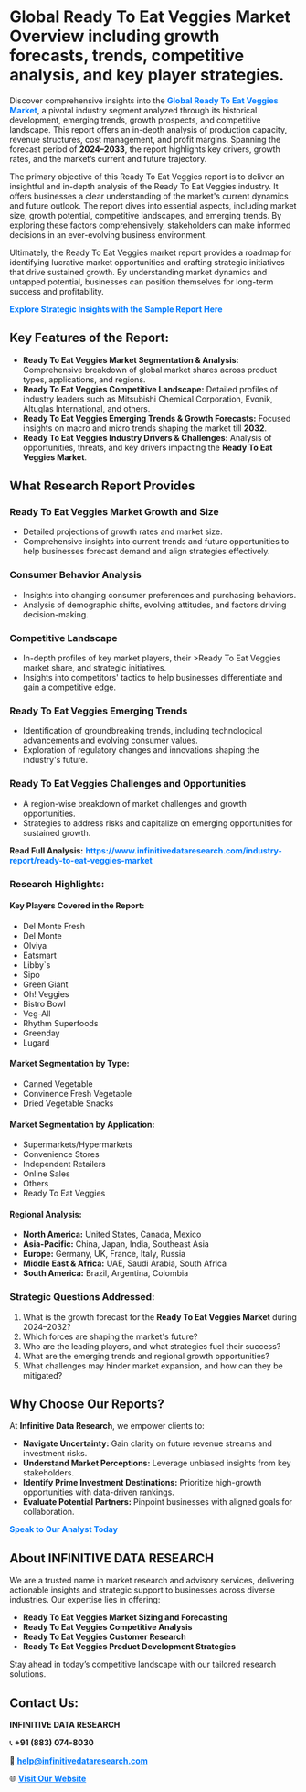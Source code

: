 <h1>Global Ready To Eat Veggies Market Overview including growth forecasts, trends, competitive analysis, and key player strategies.</h1>
<p>
Discover comprehensive insights into the 
<a href="https://www.infinitivedataresearch.com/industry-report/ready-to-eat-veggies-market" rel="dofollow" style="color: #007BFF; text-decoration: none;"><strong>Global Ready To Eat Veggies Market</strong></a>, a pivotal industry segment analyzed through its historical development, emerging trends, growth prospects, and competitive landscape. This report offers an in-depth analysis of production capacity, revenue structures, cost management, and profit margins. Spanning the forecast period of <strong>2024–2033</strong>, the report highlights key drivers, growth rates, and the market’s current and future trajectory.
</p>
<p>
The primary objective of this Ready To Eat Veggies report is to deliver an insightful and in-depth analysis of the Ready To Eat Veggies industry. It offers businesses a clear understanding of the market's current dynamics and future outlook. The report dives into essential aspects, including market size, growth potential, competitive landscapes, and emerging trends. By exploring these factors comprehensively, stakeholders can make informed decisions in an ever-evolving business environment.
</p>
<p>
Ultimately, the Ready To Eat Veggies market report provides a roadmap for identifying lucrative market opportunities and crafting strategic initiatives that drive sustained growth. By understanding market dynamics and untapped potential, businesses can position themselves for long-term success and profitability.
</p>
<p>
<a href="https://www.infinitivedataresearch.com/request-sample/reportId=110580" style="color: #007BFF; text-decoration: none;"><strong>Explore Strategic Insights with the Sample Report Here</strong></a>
</p>

<h2>Key Features of the Report:</h2>
<ul>
<li><strong>Ready To Eat Veggies Market Segmentation & Analysis:</strong> Comprehensive breakdown of global market shares across product types, applications, and regions.</li>
<li><strong>Ready To Eat Veggies Competitive Landscape:</strong> Detailed profiles of industry leaders such as Mitsubishi Chemical Corporation, Evonik, Altuglas International, and others.</li>
<li><strong>Ready To Eat Veggies Emerging Trends & Growth Forecasts:</strong> Focused insights on macro and micro trends shaping the market till <strong>2032</strong>.</li>
<li><strong>Ready To Eat Veggies Industry Drivers & Challenges:</strong> Analysis of opportunities, threats, and key drivers impacting the <strong>Ready To Eat Veggies Market</strong>.</li>
</ul>

<h2>What Research Report Provides</h2>
<h3>Ready To Eat Veggies Market Growth and Size</h3>
<ul>
<li>Detailed projections of growth rates and market size.</li>
<li>Comprehensive insights into current trends and future opportunities to help businesses forecast demand and align strategies effectively.</li>
</ul>

<h3>Consumer Behavior Analysis</h3>
<ul>
<li>Insights into changing consumer preferences and purchasing behaviors.</li>
<li>Analysis of demographic shifts, evolving attitudes, and factors driving decision-making.</li>
</ul>

<h3>Competitive Landscape</h3>
<ul>
<li>In-depth profiles of key market players, their >Ready To Eat Veggies market share, and strategic initiatives.</li>
<li>Insights into competitors' tactics to help businesses differentiate and gain a competitive edge.</li>
</ul>

<h3>Ready To Eat Veggies Emerging Trends</h3>
<ul>
<li>Identification of groundbreaking trends, including technological advancements and evolving consumer values.</li>
<li>Exploration of regulatory changes and innovations shaping the industry's future.</li>
</ul>

<h3>Ready To Eat Veggies Challenges and Opportunities</h3>
<ul>
<li>A region-wise breakdown of market challenges and growth opportunities.</li>
<li>Strategies to address risks and capitalize on emerging opportunities for sustained growth.</li>
</ul>
<p><strong>Read Full Analysis:</strong> <a href="https://www.infinitivedataresearch.com/industry-report/ready-to-eat-veggies-market" rel="dofollow" style="color: #007BFF; text-decoration: none;"><strong>https://www.infinitivedataresearch.com/industry-report/ready-to-eat-veggies-market</strong></a></p>
<h3>Research Highlights:</h3>
<h4>Key Players Covered in the Report:</h4>
<ul><li>Del Monte Fresh</li><li>Del Monte</li><li>Olviya</li><li>Eatsmart</li><li>Libby`s</li><li>Sipo</li><li>Green Giant</li><li>Oh! Veggies</li><li>Bistro Bowl</li><li>Veg-All</li><li>Rhythm Superfoods</li><li>Greenday</li><li>Lugard</li></ul>
<h4>Market Segmentation by Type:</h4>
<ul><li>Canned Vegetable</li><li>Convinence Fresh Vegetable</li><li>Dried Vegetable Snacks</li></ul>
<h4>Market Segmentation by Application:</h4>
<ul><li>Supermarkets/Hypermarkets</li><li>Convenience Stores</li><li>Independent Retailers</li><li>Online Sales</li><li>Others</li><li>Ready To Eat Veggies</li></ul>

<h4>Regional Analysis:</h4>
<ul>
<li><strong>North America:</strong> United States, Canada, Mexico</li>
<li><strong>Asia-Pacific:</strong> China, Japan, India, Southeast Asia</li>
<li><strong>Europe:</strong> Germany, UK, France, Italy, Russia</li>
<li><strong>Middle East & Africa:</strong> UAE, Saudi Arabia, South Africa</li>
<li><strong>South America:</strong> Brazil, Argentina, Colombia</li>
</ul>

<h3>Strategic Questions Addressed:</h3>
<ol>
<li>What is the growth forecast for the <strong>Ready To Eat Veggies Market</strong> during 2024–2032?</li>
<li>Which forces are shaping the market's future?</li>
<li>Who are the leading players, and what strategies fuel their success?</li>
<li>What are the emerging trends and regional growth opportunities?</li>
<li>What challenges may hinder market expansion, and how can they be mitigated?</li>
</ol>

<h2>Why Choose Our Reports?</h2>
<p>At <strong>Infinitive Data Research</strong>, we empower clients to:</p>
<ul>
<li><strong>Navigate Uncertainty:</strong> Gain clarity on future revenue streams and investment risks.</li>
<li><strong>Understand Market Perceptions:</strong> Leverage unbiased insights from key stakeholders.</li>
<li><strong>Identify Prime Investment Destinations:</strong> Prioritize high-growth opportunities with data-driven rankings.</li>
<li><strong>Evaluate Potential Partners:</strong> Pinpoint businesses with aligned goals for collaboration.</li>
</ul>
<p><a href="https://www.infinitivedataresearch.com/industry-report/ready-to-eat-veggies-market" rel="dofollow" style="color: #007BFF; text-decoration: none;"><strong>Speak to Our Analyst Today</strong></a></p>

<h2>About INFINITIVE DATA RESEARCH</h2>
<p>We are a trusted name in market research and advisory services, delivering actionable insights and strategic support to businesses across diverse industries. Our expertise lies in offering:</p>
<ul>
<li><strong>Ready To Eat Veggies Market Sizing and Forecasting</strong></li>
<li><strong>Ready To Eat Veggies Competitive Analysis</strong></li>
<li><strong>Ready To Eat Veggies Customer Research</strong></li>
<li><strong>Ready To Eat Veggies Product Development Strategies</strong></li>
</ul>
<p>Stay ahead in today’s competitive landscape with our tailored research solutions.</p>

<h2>Contact Us:</h2>
<p><strong>INFINITIVE DATA RESEARCH</strong></p>
<p>📞 <strong>+91 (883) 074-8030</strong></p>
<p>📧 <strong><a href="mailto:help@infinitivedataresearch.com" style="color: #007BFF;">help@infinitivedataresearch.com</a></strong></p>
<p>🌐 <strong><a href="https://www.infinitivedataresearch.com" rel="dofollow" style="color: #007BFF;">Visit Our Website</a></strong></p>